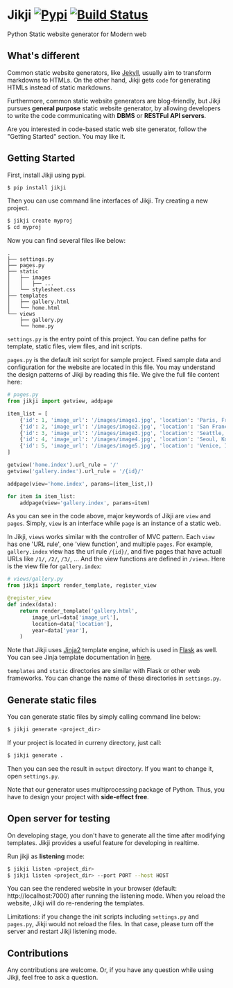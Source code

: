# Jikji [![Pypi](https://img.shields.io/pypi/v/jikji.svg)](https://pypi.python.org/pypi/jikji) [![Build Status](https://travis-ci.org/Prev/jikji.svg)](https://travis-ci.org/Prev/jikji) 

Python Static website generator for Modern web


## What's different
Common static website generators, like [Jekyll](https://jekyllrb.com/), usually aim to transform markdowns to HTMLs. On the other hand, Jikji gets `code` for generating HTMLs instead of static markdowns.

Furthermore, common static website generators are blog-friendly, but Jikji pursues **general purpose** static website generator, by allowing developers to write the code communicating with **DBMS** or **RESTFul API servers**.

Are you interested in code-based static web site generator, follow the "Getting Started" section. You may like it.


## Getting Started

First, install Jikji using pypi.

```bash
$ pip install jikji
```

Then you can use command line interfaces of Jikji.
Try creating a new project.

```bash
$ jikji create myproj
$ cd myproj
```

Now you can find several files like below:

```
.
├── settings.py
├── pages.py
├── static
│   ├── images
│   │   ├── ...
│   └── stylesheet.css
├── templates
│   ├── gallery.html
│   └── home.html
└── views
    ├── gallery.py
    └── home.py
```

`settings.py` is the entry point of this project. You can define paths for template, static files, view files, and init scripts.

`pages.py` is the default init script for sample project. Fixed sample data and configuration for the website are located in this file. You may understand the design patterns of Jikji by reading this file. We give the full file content here:

```python
# pages.py
from jikji import getview, addpage

item_list = [
	{'id': 1, 'image_url': '/images/image1.jpg', 'location': 'Paris, France', 'year': '2018'},
	{'id': 2, 'image_url': '/images/image2.jpg', 'location': 'San Francisco, CA', 'year': '2017'},
	{'id': 3, 'image_url': '/images/image3.jpg', 'location': 'Seattle, WA', 'year': '2018'},
	{'id': 4, 'image_url': '/images/image4.jpg', 'location': 'Seoul, Korea', 'year': '2018'},
	{'id': 5, 'image_url': '/images/image5.jpg', 'location': 'Venice, Italy', 'year': '2017'},
]

getview('home.index').url_rule = '/'
getview('gallery.index').url_rule = '/{id}/'

addpage(view='home.index', params=(item_list,))

for item in item_list:
	addpage(view='gallery.index', params=item)
```

As you can see in the code above, major keywords of Jikji are `view` and `pages`. Simply, `view` is an interface while `page` is an instance of a static web.

In Jikji, `views` works similar with the controller of MVC pattern. Each `view` has one 'URL rule', one 'view function', and multiple `pages`.
For example, `gallery.index` view has the url rule `/{id}/`, and five pages that have actuall URLs like `/1/`, `/2/`, `/3/`, ...
And the view functions are defined in `/views`. Here is the view file for `gallery.index`:

```python
# views/gallery.py
from jikji import render_template, register_view

@register_view
def index(data):
	return render_template('gallery.html',
		image_url=data['image_url'],
		location=data['location'],
		year=data['year'],
	)
```

Note that Jikji uses [Jinja2](http://jinja.pocoo.org) template engine, which is used in [Flask](http://flask.pocoo.org/) as well. You can see Jinja template documentation in [here](http://jinja.pocoo.org/docs/dev/templates/).


`templates` and `static` directories are similar with Flask or other web frameworks.
You can change the name of these directories in `settings.py`.


## Generate static files

You can generate static files by simply calling command line below:

```bash
$ jikji generate <project_dir>
```

If your project is located in curreny directory, just call:

```bash
$ jikji generate .
```

Then you can see the result in `output` directory. If you want to change it, open `settings.py`.

Note that our generator uses multiprocessing package of Python. Thus, you have to design your project with **side-effect free**.



## Open server for testing

On developing stage, you don't have to generate all the time after modifying templates.
Jikji provides a useful feature for developing in realtime.

Run jikji as **listening** mode:

```bash
$ jikji listen <project_dir>
$ jikji listen <project_dir> --port PORT --host HOST
```

You can see the rendered website in your browser (default: http://localhost:7000) after running the listening mode. When you reload the website, Jikji will do re-rendering the templates.

Limitations: if you change the init scripts including `settings.py` and `pages.py`, Jikji would not reload the files. In that case, please turn off the server and restart Jikji listening mode.


## Contributions

Any contributions are welcome. Or, if you have any question while using Jikji, feel free to ask a question.


